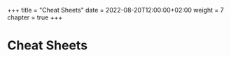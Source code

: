 +++
title = "Cheat Sheets"
date = 2022-08-20T12:00:00+02:00
weight = 7
chapter = true
+++

# Cheat Sheets
